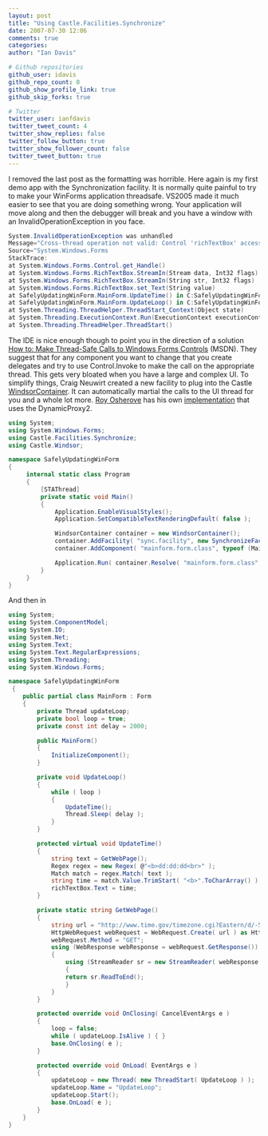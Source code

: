 ```yaml
---
layout: post
title: "Using Castle.Facilities.Synchronize"
date: 2007-07-30 12:06
comments: true
categories: 
author: "Ian Davis"

# Github repositories
github_user: idavis
github_repo_count: 0
github_show_profile_link: true
github_skip_forks: true

# Twitter
twitter_user: ianfdavis
twitter_tweet_count: 4
twitter_show_replies: false
twitter_follow_button: true
twitter_show_follower_count: false
twitter_tweet_button: true
---
```

I removed the last post as the formatting was horrible. Here again is my first demo app with the Synchronization facility. It is normally quite painful to try to make your WinForms application threadsafe. VS2005 made it much easier to see that you are doing something wrong. Your application will move along and then the debugger will break and you have a window with an InvalidOperationException in you face.

``` csharp
System.InvalidOperationException was unhandled
Message="Cross-thread operation not valid: Control 'richTextBox' accessed from a thread other than the thread it was created on."
Source="System.Windows.Forms
StackTrace:
at System.Windows.Forms.Control.get_Handle()
at System.Windows.Forms.RichTextBox.StreamIn(Stream data, Int32 flags)
at System.Windows.Forms.RichTextBox.StreamIn(String str, Int32 flags)
at System.Windows.Forms.RichTextBox.set_Text(String value)
at SafelyUpdatingWinForm.MainForm.UpdateTime() in C:SafelyUpdatingWinFormSafelyUpdatingWinFormMainForm.cs:line 38
at SafelyUpdatingWinForm.MainForm.UpdateLoop() in C:SafelyUpdatingWinFormSafelyUpdatingWinFormMainForm.cs:line 27
at System.Threading.ThreadHelper.ThreadStart_Context(Object state)
at System.Threading.ExecutionContext.Run(ExecutionContext executionContext, ContextCallback callback, Object state)
at System.Threading.ThreadHelper.ThreadStart()
```

The IDE is nice enough though to point you in the direction of a solution [How to: Make Thread-Safe Calls to Windows Forms Controls](http://msdn.microsoft.com/en-us/library/ms171728.aspx) (MSDN). They suggest that for any component you want to change that you create delegates and try to use Control.Invoke to make the call on the appropriate thread. This gets very bloated when you have a large and complex UI. To simplify things, Craig Neuwirt created a new facility to plug into the Castle [WindsorContainer](http://www.castleproject.org/container/index.html). It can automatically martial the calls to the UI thread for you and a whole lot more. [Roy Osherove](http://osherove.com/blog) has his own [implementation](http://osherove.com/blog/2007/5/19/easier-winform-ui-thread-safe-methods-with-dynamicproxy2-and.html) that uses the DynamicProxy2.

``` csharp Program.cs:
using System;
using System.Windows.Forms;
using Castle.Facilities.Synchronize;
using Castle.Windsor; 

namespace SafelyUpdatingWinForm
{
     internal static class Program
     {
         [STAThread]
         private static void Main()
         {
             Application.EnableVisualStyles();
             Application.SetCompatibleTextRenderingDefault( false ); 

             WindsorContainer container = new WindsorContainer();
             container.AddFacility( "sync.facility", new SynchronizeFacility() );
             container.AddComponent( "mainform.form.class", typeof (MainForm) ); 

             Application.Run( container.Resolve( "mainform.form.class" ) as Form );
         }
     }
}
```

And then in
``` csharp MainForm.cs
using System;
using System.ComponentModel;
using System.IO;
using System.Net;
using System.Text;
using System.Text.RegularExpressions;
using System.Threading;
using System.Windows.Forms;

namespace SafelyUpdatingWinForm
 {
    public partial class MainForm : Form
    {
        private Thread updateLoop;
        private bool loop = true;
        private const int delay = 2000;

        public MainForm()
        {
            InitializeComponent();
        }

        private void UpdateLoop()
        {
            while ( loop )
            {
                UpdateTime();
                Thread.Sleep( delay );
            }
        }

        protected virtual void UpdateTime()
        {
            string text = GetWebPage();
            Regex regex = new Regex( @"<b>dd:dd:dd<br>" );
            Match match = regex.Match( text );
            string time = match.Value.TrimStart( "<b>".ToCharArray() ).TrimEnd( "<br>".ToCharArray() );
            richTextBox.Text = time;
        }

        private static string GetWebPage()
        {
            string url = "http://www.time.gov/timezone.cgi?Eastern/d/-5";
            HttpWebRequest webRequest = WebRequest.Create( url ) as HttpWebRequest;
            webRequest.Method = "GET";
            using (WebResponse webResponse = webRequest.GetResponse())
            {
                using (StreamReader sr = new StreamReader( webResponse.GetResponseStream(), Encoding.UTF8 ))
                {
                return sr.ReadToEnd();
                }
            }
        }

        protected override void OnClosing( CancelEventArgs e )
        {
            loop = false;
            while ( updateLoop.IsAlive ) { }
            base.OnClosing( e );
        }

        protected override void OnLoad( EventArgs e )
        {
            updateLoop = new Thread( new ThreadStart( UpdateLoop ) );
            updateLoop.Name = "UpdateLoop";
            updateLoop.Start();
            base.OnLoad( e );
        }
    }
}
```